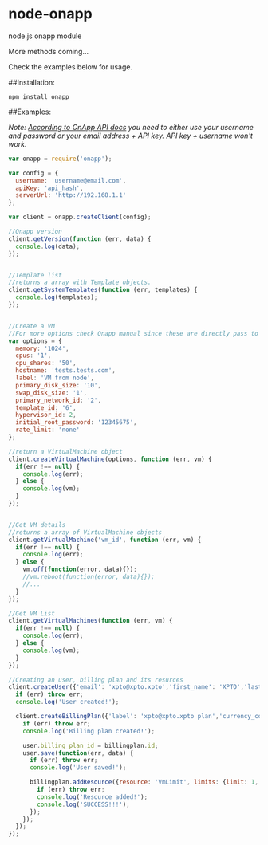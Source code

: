 node-onapp
==========

node.js onapp module

More methods coming...

Check the examples below for usage.

##Installation:
```
npm install onapp
```

##Examples:

*Note: [According to OnApp API docs](https://docs.onapp.com/display/41API/OnApp+4.1+API+Guide#OnApp4.1APIGuide-APIAuthentication) you need to either use your username and password or your email address + API key. API key + username won't work.*

`````javascript
var onapp = require('onapp');

var config = {
  username: 'username@email.com',
  apiKey: 'api_hash',
  serverUrl: 'http://192.168.1.1'
};

var client = onapp.createClient(config);

//Onapp version
client.getVersion(function (err, data) {
  console.log(data);
});


//Template list
//returns a array with Template objects.
client.getSystemTemplates(function (err, templates) {
  console.log(templates);
});


//Create a VM
//For more options check Onapp manual since these are directly pass to it.
var options = {
  memory: '1024',
  cpus: '1',
  cpu_shares: '50',
  hostname: 'tests.tests.com',
  label: 'VM from node',
  primary_disk_size: '10',
  swap_disk_size: '1',
  primary_network_id: '2',
  template_id: '6',
  hypervisor_id: 2,
  initial_root_password: '12345675',
  rate_limit: 'none'
};

//return a VirtualMachine object
client.createVirtualMachine(options, function (err, vm) {
  if(err !== null) {
    console.log(err);
  } else {
    console.log(vm);
  }
});


//Get VM details
//returns a array of VirtualMachine objects
client.getVirtualMachine('vm_id', function (err, vm) {
  if(err !== null) {
    console.log(err);
  } else {
    vm.off(function(error, data){});
    //vm.reboot(function(error, data){});
    //...
  }
});

//Get VM List
client.getVirtualMachines(function (err, vm) {
  if(err !== null) {
    console.log(err);
  } else {
    console.log(vm);
  }
});

//Creating an user, billing plan and its resurces
client.createUser({'email': 'xpto@xpto.xpto','first_name': 'XPTO','last_name': 'OTPX','login': 'xptoxpto','password': '123qwe_123qwe, 'user_group_id': '1', 'role_ids': ['1']}, function(err, user) {
  if (err) throw err;
  console.log('User created!');

  client.createBillingPlan({'label': 'xpto@xpto.xpto plan','currency_code': 'USD','monthly_price': '0.0'}, function(err, billingplan) {
    if (err) throw err;
    console.log('Billing plan created!');

    user.billing_plan_id = billingplan.id;
    user.save(function(err, data) {
      if (err) throw err;
      console.log('User saved!');

      billingplan.addResource({resource: 'VmLimit', limits: {limit: 1, limit_free: 0}}, function(err, resource) {
        if (err) throw err;
        console.log('Resource added!');
        console.log('SUCCESS!!!');
      });
    });
  });
});
`````
